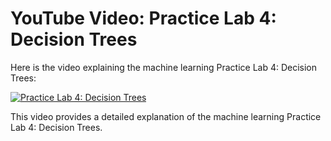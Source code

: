 # YouTube Video: Practice Lab 4: Decision Trees

Here is the video explaining the machine learning Practice Lab 4: Decision Trees:

[![Practice Lab 4: Decision Trees](https://img.youtube.com/vi/yJtRTI_QIcI/maxresdefault.jpg)](https://www.youtube.com/watch?v=yJtRTI_QIcI)

This video provides a detailed explanation of the machine learning Practice Lab 4: Decision Trees.
